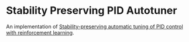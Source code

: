 # Stability Preserving PID Autotuner

An implementation of [Stability-preserving automatic tuning of PID control with reinforcement learning](https://comengsys.com/article/view/4601).


